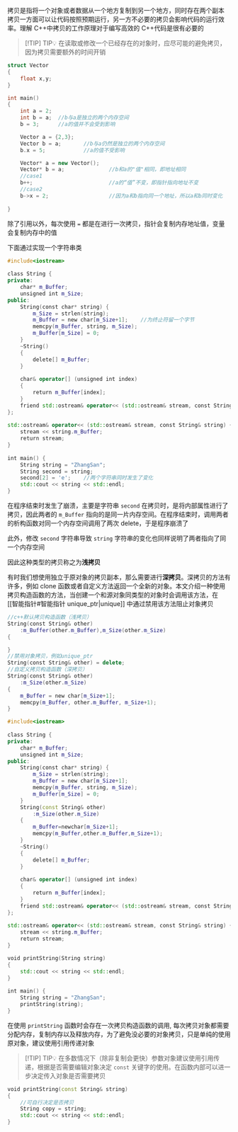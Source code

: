 拷贝是指将一个对象或者数据从一个地方复制到另一个地方，同时存在两个副本
拷贝一方面可以让代码按照预期运行，另一方不必要的拷贝会影响代码的运行效率。理解 C++中拷贝的工作原理对于编写高效的 C++代码是很有必要的
> [!TIP] TIP💡 
>  在读取或修改一个已经存在的对象时，应尽可能的避免拷贝，因为拷贝需要额外的时间开销

```cpp
struct Vector
{
	float x,y;
}

int main()
{
	int a = 2;
	int b = a;	//b与a是独立的两个内存空间
	b = 3;      //a的值并不会受到影响

	Vector a = {2,3};
	Vector b = a;		//b与a仍然是独立的两个内存空间
	b.x = 5;			//a的值不受影响

	Vector* a = new Vector();
	Vector* b = a;				//b和a的"值"相同，即地址相同
	//case1
	b++;						//a的“值”不变，即指针指向地址不变
	//case2
	b->x = 2;					//因为a和b指向同一个地址，所以a和b同时变化
	
}
```
除了引用以外，每次使用 `=` 都是在进行一次拷贝，指针会复制内存地址值，变量会复制内存中的值

下面通过实现一个字符串类
```cpp
#include<iostream>  
  
class String {  
private:  
    char* m_Buffer;  
    unsigned int m_Size;  
public:  
    String(const char* string) {  
        m_Size = strlen(string);  
        m_Buffer = new char[m_Size+1];    //为终止符留一个字节  
        memcpy(m_Buffer, string, m_Size);  
        m_Buffer[m_Size] = 0;  
    }  
    ~String()  
    {  
        delete[] m_Buffer;  
    }  
  
    char& operator[] (unsigned int index)  
    {  
        return m_Buffer[index];  
    }  
    friend std::ostream& operator<< (std::ostream& stream, const String& string);  
};  
  
std::ostream& operator<< (std::ostream& stream, const String& string) {  
    stream << string.m_Buffer;  
    return stream;  
}  
  
int main() {  
    String string = "ZhangSan";  
    String second = string;  
    second[2] = 'e';    //两个字符串同时发生了变化  
    std::cout << string << std::endl;  
}
```
在程序结束时发生了崩溃，主要是字符串 `second` 在拷贝时，是将内部属性进行了拷贝，因此两者的 `m_Buffer` 指向的是同一片内存空间。在程序结束时，调用两者的析构函数对同一个内存空间调用了两次 delete，于是程序崩溃了

此外，修改 `second` 字符串导致 `string` 字符串的变化也同样说明了两者指向了同一个内存空间

因此这种类型的拷贝称之为**浅拷贝**

有时我们想使用独立于原对象的拷贝副本，那么需要进行**深拷贝**。深拷贝的方法有许多，例如 clone 函数或者自定义方法返回一个全新的对象。本文介绍一种使用拷贝构造函数的方法，当创建一个和源对象同类型的对象时会调用该方法，在 [[智能指针#智能指针 unique_ptr|unique]] 中通过禁用该方法阻止对象拷贝
```cpp
//c++默认拷贝构造函数（浅拷贝）
String(const String& other)  
    :m_Buffer(other.m_Buffer),m_Size(other.m_Size)  
{

}
//禁用对象拷贝，例如unique_ptr
String(const String& other) = delete;
//自定义拷贝构造函数（深拷贝）
String(const String& other)  
    :m_Size(other.m_Size)  
{  
    m_Buffer = new char[m_Size+1];  
    memcpy(m_Buffer, other.m_Buffer, m_Size+1);  
}
```


```cpp
#include<iostream>  
  
class String {  
private:  
    char* m_Buffer;  
    unsigned int m_Size;  
public:  
    String(const char* string) {  
        m_Size = strlen(string);  
        m_Buffer = new char[m_Size+1]; 
        memcpy(m_Buffer, string, m_Size);  
        m_Buffer[m_Size] = 0;  
    }
    String(const String& other)
        :m_Size(other.m_Size)
    {          
        m_Buffer=newchar[m_Size+1];
        memcpy(m_Buffer,other.m_Buffer,m_Size+1);
    }
    ~String()  
    {  
        delete[] m_Buffer;  
    }  
  
    char& operator[] (unsigned int index)  
    {  
        return m_Buffer[index];  
    }  
    friend std::ostream& operator<< (std::ostream& stream, const String& string);  
};  
  
std::ostream& operator<< (std::ostream& stream, const String& string) {  
    stream << string.m_Buffer;  
    return stream;  
}

void printString(String string)  
{  
    std::cout << string << std::endl;  
}
  
int main() {  
    String string = "ZhangSan";  
	printString(string); 
}
```
在使用 `printString` 函数时会存在一次拷贝构造函数的调用, 每次拷贝对象都需要分配内存，复制内存以及释放内存，为了避免没必要的对象拷贝，只是单纯的使用原对象，建议使用引用传递对象
> [!TIP] TIP💡 
>  在多数情况下（除非复制会更快）参数对象建议使用引用传递，根据是否需要编辑对象决定 `const` 关键字的使用。在函数内部可以进一步决定传入对象是否需要拷贝
```cpp
void printString(const String& string)  
{
	//可自行决定是否拷贝
	String copy = string;
    std::cout << string << std::endl;  
}
```
